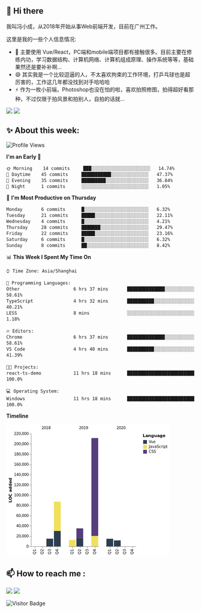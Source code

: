 ## 👋 Hi there

我叫冯小成，从2018年开始从事Web前端开发，目前在广州工作。

这里是我的一些个人信息情况:

- 🌱 主要使用 Vue/React，PC端和mobile端项目都有接触很多。目前主要在修练内功，学习数据结构、计算机网络、计算机组成原理、操作系统等等，基础果然还是要补补啊...
- 😄 其实我是一个比较逗逼的人，不太喜欢拘束的工作环境，打乒乓球也是超厉害的，工作这几年都没找到对手哈哈哈
- ⚡ 作为一枚小前端，Photoshop也没在怕的啦，喜欢拍照修图，拍得超好看那种，不过仅限于拍风景和拍别人，自拍的话就...

![](https://github-readme-stats.vercel.app/api?username=fxpixels&theme=graywhite&hide_border=true)
![](https://github-readme-stats.vercel.app/api/top-langs/?username=fxpixels&hide_border=true&layout=compact)

<!--
<img src="https://github-readme-stats.vercel.app/api?username=fxpixels&theme=graywhite&hide_border=true" width="500" alt=""/>
<img src="https://github-readme-stats.vercel.app/api/top-langs/?username=fxpixels&hide_border=true&layout=compact" width="300" alt=""/>
-->
## ✨ About this week:
<!--START_SECTION:waka-->
![Profile Views](http://img.shields.io/badge/Profile%20Views-128-blue)

**I'm an Early 🐤** 

```text
🌞 Morning    14 commits     ███░░░░░░░░░░░░░░░░░░░░░░   14.74% 
🌆 Daytime    45 commits     ███████████░░░░░░░░░░░░░░   47.37% 
🌃 Evening    35 commits     █████████░░░░░░░░░░░░░░░░   36.84% 
🌙 Night      1 commits      ░░░░░░░░░░░░░░░░░░░░░░░░░   1.05%

```
📅 **I'm Most Productive on Thursday** 

```text
Monday       6 commits      █░░░░░░░░░░░░░░░░░░░░░░░░   6.32% 
Tuesday      21 commits     █████░░░░░░░░░░░░░░░░░░░░   22.11% 
Wednesday    4 commits      █░░░░░░░░░░░░░░░░░░░░░░░░   4.21% 
Thursday     28 commits     ███████░░░░░░░░░░░░░░░░░░   29.47% 
Friday       22 commits     █████░░░░░░░░░░░░░░░░░░░░   23.16% 
Saturday     6 commits      █░░░░░░░░░░░░░░░░░░░░░░░░   6.32% 
Sunday       8 commits      ██░░░░░░░░░░░░░░░░░░░░░░░   8.42%

```


📊 **This Week I Spent My Time On** 

```text
⌚︎ Time Zone: Asia/Shanghai

💬 Programming Languages: 
Other                    6 hrs 37 mins       ██████████████░░░░░░░░░░░   58.61% 
TypeScript               4 hrs 32 mins       ██████████░░░░░░░░░░░░░░░   40.21% 
LESS                     8 mins              ░░░░░░░░░░░░░░░░░░░░░░░░░   1.18%

🔥 Editors: 
Chrome                   6 hrs 37 mins       ██████████████░░░░░░░░░░░   58.61% 
VS Code                  4 hrs 40 mins       ██████████░░░░░░░░░░░░░░░   41.39%

🐱‍💻 Projects: 
react-ts-demo            11 hrs 18 mins      █████████████████████████   100.0%

💻 Operating System: 
Windows                  11 hrs 18 mins      █████████████████████████   100.0%

```

**Timeline**

![Chart not found](https://github.com/FxPixels/FxPixels/blob/master/charts/bar_graph.png) 


<!--END_SECTION:waka-->

## :mailbox: How to reach me : 

[<img src="https://img.icons8.com/bubbles/50/000000/gmail.png"/>](mailto:iampcfox@gmail.com)
[<img target="_blank" src="https://img.icons8.com/bubbles/50/000000/github.png">](https://github.com/FxPixels)



![Visitor Badge](https://visitor-badge.laobi.icu/badge?page_id=fxpixels)

<!--
**FxPixels/FxPixels** is a ✨ _special_ ✨ repository because its `README.md` (this file) appears on your GitHub profile.

Here are some ideas to get you started:

- 🔭 I’m currently working on ...
- 🌱 I’m currently learning ...
- 👯 I’m looking to collaborate on ...
- 🤔 I’m looking for help with ...
- 💬 Ask me about ...
- 📫 How to reach me: ...
- 😄 Pronouns: ...
- ⚡ Fun fact: ...
-->

